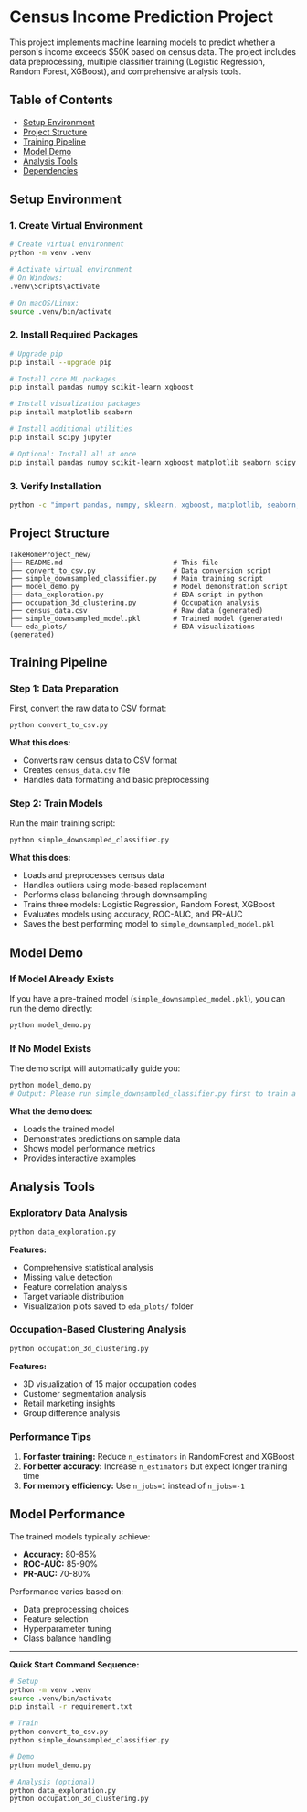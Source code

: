 # Census Income Prediction Project

This project implements machine learning models to predict whether a person's income exceeds $50K based on census data. The project includes data preprocessing, multiple classifier training (Logistic Regression, Random Forest, XGBoost), and comprehensive analysis tools.

## Table of Contents

- [Setup Environment](#setup-environment)
- [Project Structure](#project-structure)
- [Training Pipeline](#training-pipeline)
- [Model Demo](#model-demo)
- [Analysis Tools](#analysis-tools)
- [Dependencies](#dependencies)

## Setup Environment

### 1. Create Virtual Environment

```bash
# Create virtual environment
python -m venv .venv

# Activate virtual environment
# On Windows:
.venv\Scripts\activate

# On macOS/Linux:
source .venv/bin/activate
```

### 2. Install Required Packages

```bash
# Upgrade pip
pip install --upgrade pip

# Install core ML packages
pip install pandas numpy scikit-learn xgboost

# Install visualization packages
pip install matplotlib seaborn

# Install additional utilities
pip install scipy jupyter

# Optional: Install all at once
pip install pandas numpy scikit-learn xgboost matplotlib seaborn scipy jupyter
```

### 3. Verify Installation

```bash
python -c "import pandas, numpy, sklearn, xgboost, matplotlib, seaborn; print('All packages installed successfully!')"
```

## Project Structure

```
TakeHomeProject_new/
├── README.md                           # This file
├── convert_to_csv.py                   # Data conversion script
├── simple_downsampled_classifier.py    # Main training script
├── model_demo.py                       # Model demonstration script
├── data_exploration.py                 # EDA script in python
├── occupation_3d_clustering.py         # Occupation analysis
├── census_data.csv                     # Raw data (generated)
├── simple_downsampled_model.pkl        # Trained model (generated)
└── eda_plots/                          # EDA visualizations (generated)

```

## Training Pipeline

### Step 1: Data Preparation

First, convert the raw data to CSV format:

```bash
python convert_to_csv.py
```

**What this does:**
- Converts raw census data to CSV format
- Creates `census_data.csv` file
- Handles data formatting and basic preprocessing


### Step 2: Train Models

Run the main training script:

```bash
python simple_downsampled_classifier.py
```

**What this does:**
- Loads and preprocesses census data
- Handles outliers using mode-based replacement
- Performs class balancing through downsampling
- Trains three models: Logistic Regression, Random Forest, XGBoost
- Evaluates models using accuracy, ROC-AUC, and PR-AUC
- Saves the best performing model to `simple_downsampled_model.pkl`


## Model Demo

### If Model Already Exists

If you have a pre-trained model (`simple_downsampled_model.pkl`), you can run the demo directly:

```bash
python model_demo.py
```

### If No Model Exists

The demo script will automatically guide you:

```bash
python model_demo.py
# Output: Please run simple_downsampled_classifier.py first to train a model.
```

**What the demo does:**
- Loads the trained model
- Demonstrates predictions on sample data
- Shows model performance metrics
- Provides interactive examples


## Analysis Tools

### Exploratory Data Analysis

```bash
python data_exploration.py
```

**Features:**
- Comprehensive statistical analysis
- Missing value detection
- Feature correlation analysis
- Target variable distribution
- Visualization plots saved to `eda_plots/` folder

### Occupation-Based Clustering Analysis

```bash
python occupation_3d_clustering.py
```

**Features:**
- 3D visualization of 15 major occupation codes
- Customer segmentation analysis
- Retail marketing insights
- Group difference analysis

### Performance Tips

1. **For faster training:** Reduce `n_estimators` in RandomForest and XGBoost
2. **For better accuracy:** Increase `n_estimators` but expect longer training time
3. **For memory efficiency:** Use `n_jobs=1` instead of `n_jobs=-1`

## Model Performance

The trained models typically achieve:
- **Accuracy:** 80-85%
- **ROC-AUC:** 85-90%
- **PR-AUC:** 70-80%

Performance varies based on:
- Data preprocessing choices
- Feature selection
- Hyperparameter tuning
- Class balance handling

---

**Quick Start Command Sequence:**
```bash
# Setup
python -m venv .venv
source .venv/bin/activate
pip install -r requirement.txt

# Train
python convert_to_csv.py
python simple_downsampled_classifier.py

# Demo
python model_demo.py

# Analysis (optional)
python data_exploration.py
python occupation_3d_clustering.py
```